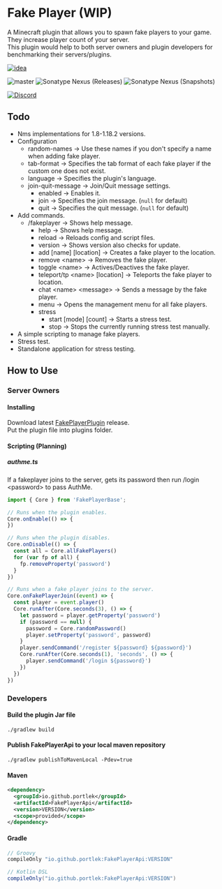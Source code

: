 # Fake Player (WIP)
A Minecraft plugin that allows you to spawn fake players to your game.\
They increase player count of your server.\
This plugin would help to both server owners and plugin developers for benchmarking their servers/plugins.

[![idea](https://www.elegantobjects.org/intellij-idea.svg)](https://www.jetbrains.com/idea/)

![master](https://github.com/spigotplugins/fakeplayer/workflows/build/badge.svg)
![Sonatype Nexus (Releases)](https://img.shields.io/nexus/r/io.github.portlek/FakePlayerApi?label=maven-central&server=https%3A%2F%2Foss.sonatype.org%2F)
![Sonatype Nexus (Snapshots)](https://img.shields.io/nexus/s/io.github.portlek/FakePlayerApi?label=maven-central&server=https%3A%2F%2Foss.sonatype.org)

[![Discord](https://img.shields.io/discord/967385751870390333.svg?label=Discord&logo=Discord&colorB=7289da&style=for-the-badge)](https://discord.gg/jQhquEkb58)

## Todo
- Nms implementations for 1.8-1.18.2 versions.
- Configuration
  - random-names -> Use these names if you don't specify a name when adding fake player.
  - tab-format -> Specifies the tab format of each fake player if the custom one does not exist.
  - language -> Specifies the plugin's language.
  - join-quit-message -> Join/Quit message settings.
    - enabled -> Enables it.
    - join -> Specifies the join message. (`null` for default)
    - quit -> Specifies the quit message. (`null` for default)
- Add commands.
  - /fakeplayer -> Shows help message.
    - help -> Shows help message.
    - reload -> Reloads config and script files.
    - version -> Shows version also checks for update.
    - add [name] [location] -> Creates a fake player to the location.
    - remove \<name\> -> Removes the fake player.
    - toggle \<name\> -> Actives/Deactives the fake player.
    - teleport/tp \<name\> [location] -> Teleports the fake player to location.
    - chat \<name\> \<message\> -> Sends a message by the fake player.
    - menu -> Opens the management menu for all fake players.
    - stress
      - start [mode] [count] -> Starts a stress test.
      - stop -> Stops the currently running stress test manually.
- A simple scripting to manage fake players.
- Stress test.
- Standalone application for stress testing.

## How to Use
### Server Owners
#### Installing
Download latest [FakePlayerPlugin](https://github.com/spigotplugins/fakeplayer/releases/) release.\
Put the plugin file into plugins folder.
#### Scripting (Planning)
##### authme.ts
If a fakeplayer joins to the server, gets its password then run /login \<password\> to pass AuthMe.
```typescript
import { Core } from 'FakePlayerBase';

// Runs when the plugin enables.
Core.onEnable(() => {
})

// Runs when the plugin disables.
Core.onDisable(() => {
  const all = Core.allFakePlayers()
  for (var fp of all) {
    fp.removeProperty('password')
  }
})

// Runs when a fake player joins to the server.
Core.onFakePlayerJoin((event) => {
  const player = event.player()
  Core.runAfter(Core.seconds(3), () => {
    let password = player.getProperty('password')
    if (password == null) {
      password = Core.randomPassword()
      player.setProperty('password', password)
    }
    player.sendCommand('/register ${password} ${password}')
    Core.runAfter(Core.seconds(1), 'seconds', () => {
      player.sendCommand('/login ${password}')
    })
  })
})
```
### Developers
#### Build the plugin Jar file
`./gradlew build`
#### Publish FakePlayerApi to your local maven repository
`./gradlew publishToMavenLocal -Pdev=true`
#### Maven
```xml
<dependency>
  <groupId>io.github.portlek</groupId>
  <artifactId>FakePlayerApi</artifactId>
  <version>VERSION</version>
  <scope>provided</scope>
</dependency>
```
#### Gradle
```groovy
// Groovy
compileOnly "io.github.portlek:FakePlayerApi:VERSION"

// Kotlin DSL
compileOnly("io.github.portlek:FakePlayerApi:VERSION")
```
